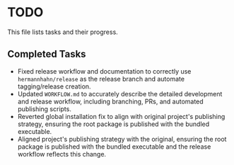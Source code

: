 # TODO

This file lists tasks and their progress.

## Completed Tasks

- Fixed release workflow and documentation to correctly use `hermannhahn/release` as the release branch and automate tagging/release creation.
- Updated `WORKFLOW.md` to accurately describe the detailed development and release workflow, including branching, PRs, and automated publishing scripts.
- Reverted global installation fix to align with original project's publishing strategy, ensuring the root package is published with the bundled executable.
- Aligned project's publishing strategy with the original, ensuring the root package is published with the bundled executable and the release workflow reflects this change.